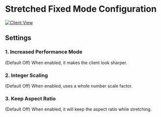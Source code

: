 # Stretched Fixed Mode Configuration

[![Client View](https://thumbs.gfycat.com/PoshPalatableHogget-size_restricted.gif)](https://gfycat.com/PoshPalatableHogget)

## Settings

### 1. Increased Performance Mode

(Default Off) When enabled, it makes the client look sharper.

### 2. Integer Scaling

(Default Off) When enabled, uses a whole number scale factor.

### 3. Keep Aspect Ratio

(Default Off) When enabled, it will keep the aspect ratio while stretching.
